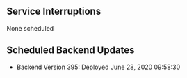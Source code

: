 ## Service Interruptions
None scheduled

## Scheduled Backend Updates
- Backend Version 395: Deployed June 28, 2020  09:58:30


